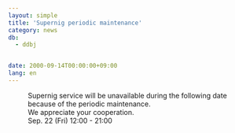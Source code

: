 ```yaml
---
layout: simple
title: 'Supernig periodic maintenance'
category: news
db:
  - ddbj


date: 2000-09-14T00:00:00+09:00
lang: en
---
```


<dd>Supernig service will be unavailable during the following date because of the periodic maintenance.<br>
<dd>We appreciate your cooperation.<br>
<dd>Sep. 22 (Fri) 12:00 - 21:00</dd>
</dd>
</dd>
